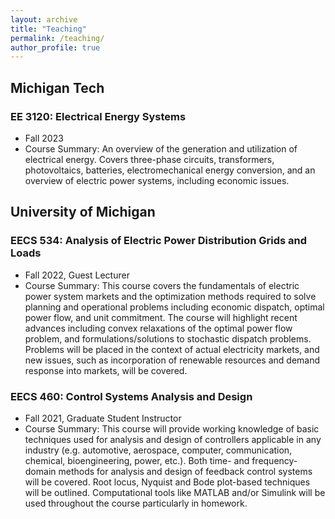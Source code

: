 ```yaml
---
layout: archive
title: "Teaching"
permalink: /teaching/
author_profile: true
---
```


## Michigan Tech

### EE 3120: Electrical Energy Systems
  * Fall 2023
  * Course Summary: An overview of the generation and utilization of electrical energy. Covers three-phase circuits, transformers, photovoltaics, batteries, electromechanical energy conversion, and an overview of electric power systems, including economic issues.

## University of Michigan

### EECS 534: Analysis of Electric Power Distribution Grids and Loads
  * Fall 2022, Guest Lecturer
  * Course Summary: This course covers the fundamentals of electric power system markets and the optimization methods required to solve planning and operational problems including economic dispatch, optimal power flow, and unit commitment. The course will highlight recent advances including convex relaxations of the optimal power flow problem, and formulations/solutions to stochastic dispatch problems. Problems will be placed in the context of actual electricity markets, and new issues, such as incorporation of renewable resources and demand response into markets, will be covered.


### EECS 460: Control Systems Analysis and Design
   * Fall 2021, Graduate Student Instructor
   * Course Summary: This course will provide working knowledge of basic techniques used for analysis and design of controllers applicable in any industry (e.g. automotive, aerospace, computer, communication, chemical, bioengineering, power, etc.). Both time- and frequency-domain methods for analysis and design of feedback control systems will be covered. Root locus, Nyquist and Bode plot-based techniques will be outlined. Computational tools like MATLAB and/or Simulink will be used throughout the course particularly in homework.

